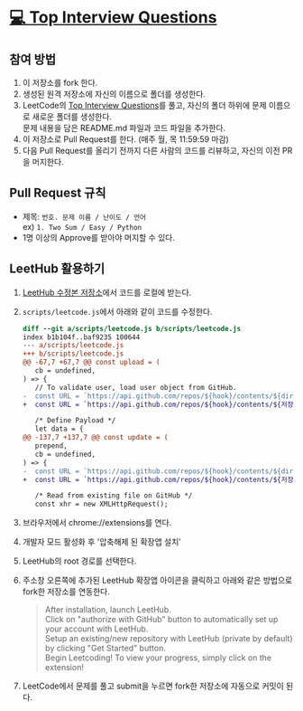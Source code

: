 # [💻 Top Interview Questions](https://leetcode.com/problem-list/top-interview-questions/)

## 참여 방법
1. 이 저장소를 fork 한다.
2. 생성된 원격 저장소에 자신의 이름으로 폴더를 생성한다.
3. LeetCode의 [Top Interview Questions](https://leetcode.com/problem-list/top-interview-questions/)를 풀고, 자신의 폴더 하위에 문제 이름으로 새로운 폴더를 생성한다.  
문제 내용을 담은 README.md 파일과 코드 파일을 추가한다.
4. 이 저장소로 Pull Request를 한다. (매주 월, 목 11:59:59 마감)
5. 다음 Pull Request를 올리기 전까지 다른 사람의 코드를 리뷰하고, 자신의 이전 PR을 머지한다.

## Pull Request 규칙
- 제목: `번호. 문제 이름 / 난이도 / 언어`  
   ex) `1. Two Sum / Easy / Python`
- 1명 이상의 Approve를 받아야 머지할 수 있다.

## LeetHub 활용하기
1. [LeetHub 수정본 저장소](https://github.com/Ahmed-Shukri02/LeetHub/tree/patch_1)에서 코드를 로컬에 받는다.
2. `scripts/leetcode.js`에서 아래와 같이 코드를 수정한다.

   ```diff
   diff --git a/scripts/leetcode.js b/scripts/leetcode.js
   index b1b104f..baf9235 100644
   --- a/scripts/leetcode.js
   +++ b/scripts/leetcode.js
   @@ -67,7 +67,7 @@ const upload = (
      cb = undefined,
   ) => {
      // To validate user, load user object from GitHub.
   -  const URL = `https://api.github.com/repos/${hook}/contents/${directory}/${filename}`;
   +  const URL = `https://api.github.com/repos/${hook}/contents/${저장소의 폴더명}/${directory}/${filename}`;
   
      /* Define Payload */
      let data = {
   @@ -137,7 +137,7 @@ const update = (
      prepend,
      cb = undefined,
   ) => {
   -  const URL = `https://api.github.com/repos/${hook}/contents/${directory}/README.md`;
   +  const URL = `https://api.github.com/repos/${hook}/contents/${저장소의 폴더명}/${directory}/README.md`;
   
      /* Read from existing file on GitHub */
      const xhr = new XMLHttpRequest();
   ```
3. 브라우저에서 chrome://extensions를 연다.
4. 개발자 모드 활성화 후 '압축해제 된 확장앱 설치'
5. LeetHub의 root 경로를 선택한다.
6. 주소창 오른쪽에 추가된 LeetHub 확장앱 아이콘을 클릭하고 아래와 같은 방법으로 fork한 저장소를 연동한다.
   > After installation, launch LeetHub.  
   > Click on "authorize with GitHub" button to automatically set up your account with LeetHub.  
   > Setup an existing/new repository with LeetHub (private by default) by clicking "Get Started" button.  
   > Begin Leetcoding! To view your progress, simply click on the extension!
7. LeetCode에서 문제를 풀고 submit을 누르면 fork한 저장소에 자동으로 커밋이 된다.